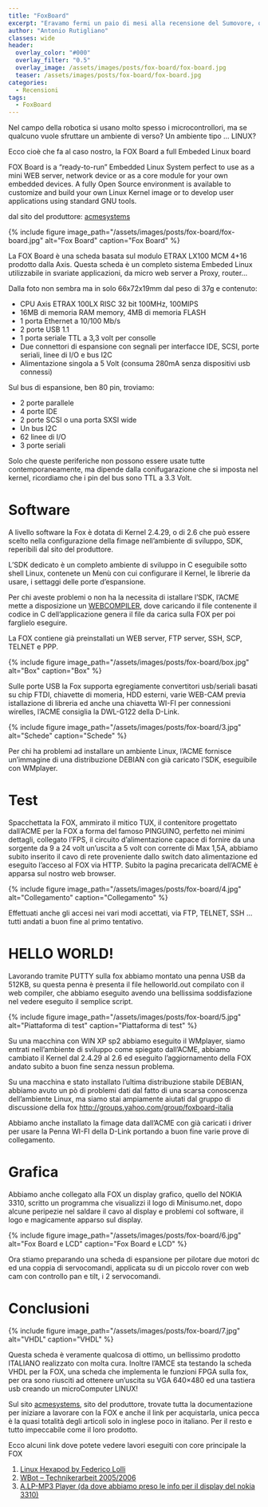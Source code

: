 ```yaml
---
title: "FoxBoard"
excerpt: "Eravamo fermi un paio di mesi alla recensione del Sumovore, questa volta analizzeremo l’espansione che permette al Sumovore di essere programmato."
author: "Antonio Rutigliano"
classes: wide
header:
  overlay_color: "#000"
  overlay_filter: "0.5"
  overlay_image: /assets/images/posts/fox-board/fox-board.jpg
  teaser: /assets/images/posts/fox-board/fox-board.jpg
categories:
  - Recensioni
tags:
  - FoxBoard
---
```


Nel campo della robotica si usano molto spesso i microcontrollori, ma se qualcuno vuole sfruttare un ambiente di verso? Un ambiente tipo … LINUX?

Ecco cioè che fa al caso nostro, la FOX Board a full Embeded Linux board

FOX Board is a “ready-to-run” Embedded Linux System perfect to use as a mini WEB server, network device or as a core module for your own embedded devices. A fully Open Source environment is available to customize and build your own Linux Kernel image or to develop user applications using standard GNU tools.

dal sito del produttore: [acmesystems](http://www.acmesystems.it/)

{% include figure image_path="/assets/images/posts/fox-board/fox-board.jpg" alt="Fox Board" caption="Fox Board" %}

La FOX Board è una scheda basata sul modulo ETRAX LX100 MCM 4+16 prodotto dalla Axis. Questa scheda è un completo sistema Embeded Linux utilizzabile in svariate applicazioni, da micro web server a Proxy, router…

Dalla foto non sembra ma in solo 66x72x19mm dal peso di 37g e contenuto:

* CPU Axis ETRAX 100LX RISC 32 bit 100MHz, 100MIPS
* 16MB di memoria RAM memory, 4MB di memoria FLASH
* 1 porta Ethernet a 10/100 Mb/s
* 2 porte USB 1.1
* 1 porta seriale TTL a 3,3 volt per consolle
* Due connettori di espansione con segnali per interfacce IDE, SCSI, porte seriali, linee di I/O e bus I2C
* Alimentazione singola a 5 Volt (consuma 280mA senza dispositivi usb connessi)

Sul bus di espansione, ben 80 pin, troviamo:

* 2 porte parallele
* 4 porte IDE
* 2 porte SCSI o una porta SXSI wide
* Un bus I2C
* 62 linee di I/O
* 3 porte seriali

Solo che queste periferiche non possono essere usate tutte contemporaneamente, ma dipende dalla conifugarazione che si imposta nel kernel, ricordiamo che i pin del bus sono TTL a 3.3 Volt.

# Software

A livello software la Fox è dotata di Kernel 2.4.29, o di 2.6 che può essere scelto nella configurazione della fimage nell’ambiente di sviluppo, SDK, reperibili dal sito del produttore.

L’SDK  dedicato è un completo ambiente di sviluppo in C eseguibile sotto shell Linux, contenete un Menù con cui configurare il Kernel, le librerie da usare, i settaggi delle porte d’espansione.

Per chi aveste problemi o non ha la necessita di istallare l’SDK, l’ACME mette a disposizione un [WEBCOMPILER](http://www.acmesystems.it/?id=200), dove caricando il file contenente il codice in C dell’applicazione genera il file da carica sulla FOX per poi farglielo eseguire.

La FOX contiene già preinstallati un WEB server, FTP server, SSH, SCP, TELNET e PPP.

{% include figure image_path="/assets/images/posts/fox-board/box.jpg" alt="Box" caption="Box" %}

Sulle porte USB la Fox supporta egregiamente convertitori usb/seriali basati su chip FTDI, chiavette di momeria, HDD esterni, varie WEB-CAM previa istallazione di libreria ed anche una chiavetta WI-FI per connessioni wirelles, l’ACME consiglia la DWL-G122 della D-Link.

{% include figure image_path="/assets/images/posts/fox-board/3.jpg" alt="Schede" caption="Schede" %}

Per chi ha problemi ad installare un ambiente Linux, l’ACME fornisce un’immagine di una distribuzione DEBIAN con già caricato l’SDK, eseguibile con WMplayer.

# Test

Spacchettata la FOX, ammirato il mitico TUX, il contenitore progettato dall’ACME per la FOX a forma del famoso PINGUINO,   perfetto nei minimi dettagli, collegato l’FPS, il circuito d’alimentazione capace di fornire da una sorgente da 9 a 24 volt un’uscita a 5 volt con corrente di Max 1,5A, abbiamo subito inserito il cavo di rete proveniente dallo switch dato alimentazione ed eseguito l’acceso al FOX via HTTP. Subito la pagina precaricata dell’ACME è apparsa sul nostro web browser.

{% include figure image_path="/assets/images/posts/fox-board/4.jpg" alt="Collegamento" caption="Collegamento" %}

Effettuati anche gli accesi nei vari modi accettati, via FTP, TELNET, SSH … tutti andati a buon fine al primo tentativo.

# HELLO WORLD!

Lavorando tramite PUTTY sulla fox abbiamo montato una penna USB da 512KB, su questa penna è presenta il file helloworld.out compilato con il web compiler, che abbiamo eseguito avendo una bellissima soddisfazione nel vedere eseguito il semplice script.

{% include figure image_path="/assets/images/posts/fox-board/5.jpg" alt="Piattaforma di test" caption="Piattaforma di test" %}

Su una macchina con WIN XP sp2 abbiamo eseguito il WMplayer, siamo entrati nell’ambiente di sviluppo come spiegato dall’ACME, abbiamo cambiato il Kernel dal 2.4.29 al 2.6 ed eseguito l’aggiornamento della FOX andato subito a buon fine senza nessun problema.

Su una macchina e stato installato l’ultima distribuzione stabile DEBIAN, abbiamo avuto un pò di problemi dati dal fatto di una scarsa conoscenza dell’ambiente Linux, ma siamo stai ampiamente aiutati dal gruppo di discussione della fox  http://groups.yahoo.com/group/foxboard-italia

Abbiamo anche installato la fimage data dall’ACME con già caricati i driver per usare la Penna WI-FI della D-Link portando a buon fine varie prove di collegamento.

# Grafica

Abbiamo anche collegato alla FOX un display grafico, quello del NOKIA 3310, scritto un programma che visualizzi il logo di Minisumo.net, dopo alcune peripezie nel saldare il cavo al display e problemi col software, il logo e magicamente apparso sul display.

{% include figure image_path="/assets/images/posts/fox-board/6.jpg" alt="Fox Board e LCD" caption="Fox Board e LCD" %}

Ora stiamo preparando una scheda di espansione per pilotare due motori dc ed una coppia di servocomandi, applicata su di un piccolo rover con web cam con controllo pan e tilt, i 2 servocomandi.

# Conclusioni

{% include figure image_path="/assets/images/posts/fox-board/7.jpg" alt="VHDL" caption="VHDL" %}

Questa scheda è veramente qualcosa di ottimo, un bellissimo prodotto ITALIANO realizzato con molta cura. Inoltre l’AMCE sta testando la scheda VHDL per la FOX, una scheda che implementa le funzioni FPGA sulla fox, per ora sono riusciti ad ottenere un’uscita su VGA 640×480 ed una tastiera usb creando un microComputer LINUX!

Sul sito [acmesystems](http://www.acmesystems.it/), sito del produttore, trovate tutta la documentazione per iniziare a lavorare con la FOX e anche il link per acquistarla, unica pecca è la quasi totalità degli articoli solo in inglese poco in italiano. Per il resto e tutto impeccabile come il loro prodotto.

Ecco alcuni link dove potete vedere lavori eseguiti con core principale la FOX

1. [Linux Hexapod by Federico Lolli](http://digilander.libero.it/XxlilloxX/index.html)
2. [WBot – Technikerarbeit 2005/2006](http://www.mindw0rk.de/wbot/main.html)
3. [A.LP-MP3 Player (da dove abbiamo preso le info per il display del nokia 3310)](http://alpmp3.sourceforge.net/main.php?id=net)